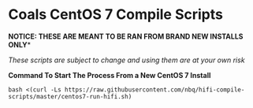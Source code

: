 # Coals CentOS 7 Compile Scripts

**NOTICE: THESE ARE MEANT TO BE RAN FROM BRAND NEW INSTALLS ONLY***

*These scripts are subject to change and using them are at your own risk*

**Command To Start The Process From a New CentOS 7 Install**

`bash <(curl -Ls https://raw.githubusercontent.com/nbq/hifi-compile-scripts/master/centos7-run-hifi.sh)`
 

